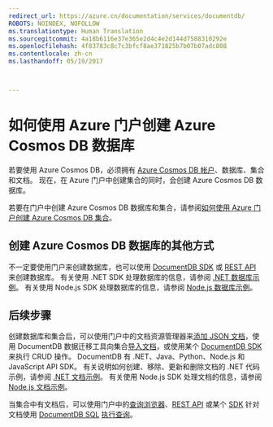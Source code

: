 ```yaml
---
redirect_url: https://azure.cn/documentation/services/documentdb/
ROBOTS: NOINDEX, NOFOLLOW
ms.translationtype: Human Translation
ms.sourcegitcommit: 4a18b6116e37e365e2d4c4e2d144d7588310292e
ms.openlocfilehash: 4f83783c8c7c3bfcf8ae371825b7b07b07adc808
ms.contentlocale: zh-cn
ms.lasthandoff: 05/19/2017



---
```

# <a name="how-to-create-a-database-for-azure-cosmos-db-using-the-azure-portal"></a>如何使用 Azure 门户创建 Azure Cosmos DB 数据库
若要使用 Azure Cosmos DB，必须拥有 [Azure Cosmos DB 帐户](documentdb-create-account.md)、数据库、集合和文档。 现在，在 Azure 门户中创建集合的同时，会创建 Azure Cosmos DB 数据库。 

若要在门户中创建 Azure Cosmos DB 数据库和集合，请参阅[如何使用 Azure 门户创建 Azure Cosmos DB 集合](documentdb-create-collection.md)。

## <a name="other-ways-to-create-an-azure-cosmos-db-database"></a>创建 Azure Cosmos DB 数据库的其他方式
不一定要使用门户来创建数据库，也可以使用 [DocumentDB SDK](documentdb-sdk-dotnet.md) 或 [REST API](https://msdn.microsoft.com/library/mt489072.aspx) 来创建数据库。 有关使用 .NET SDK 处理数据库的信息，请参阅 [.NET 数据库示例](documentdb-dotnet-samples.md#database-examples)。 有关使用 Node.js SDK 处理数据库的信息，请参阅 [Node.js 数据库示例](documentdb-nodejs-samples.md#database-examples)。 

## <a name="next-steps"></a>后续步骤
创建数据库和集合后，可以使用门户中的文档资源管理器来[添加 JSON 文档](documentdb-view-json-document-explorer.md)，使用 DocumentDB 数据迁移工具向集合[导入文档](documentdb-import-data.md)，或使用某个 [DocumentDB SDK](documentdb-sdk-dotnet.md) 来执行 CRUD 操作。 DocumentDB 有 .NET、Java、Python、Node.js 和 JavaScript API SDK。 有关说明如何创建、移除、更新和删除文档的 .NET 代码示例，请参阅 [.NET 文档示例](documentdb-dotnet-samples.md#document-examples)。 有关使用 Node.js SDK 处理文档的信息，请参阅 [Node.js 文档示例](documentdb-nodejs-samples.md#document-examples)。 

当集合中有文档后，可以使用门户中的[查询浏览器](documentdb-query-collections-query-explorer.md)、[REST API](https://msdn.microsoft.com/library/azure/dn781481.aspx) 或某个 [SDK](documentdb-sdk-dotnet.md) 针对文档使用 [DocumentDB SQL](documentdb-sql-query.md) [执行查询](documentdb-sql-query.md#ExecutingSqlQueries)。 



